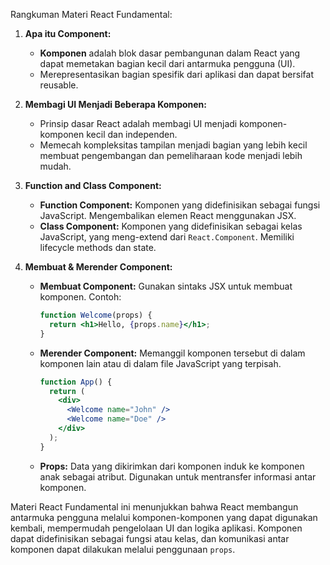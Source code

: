 Rangkuman Materi React Fundamental:

1. **Apa itu Component:**

   - **Komponen** adalah blok dasar pembangunan dalam React yang dapat memetakan bagian kecil dari antarmuka pengguna (UI).
   - Merepresentasikan bagian spesifik dari aplikasi dan dapat bersifat reusable.

2. **Membagi UI Menjadi Beberapa Komponen:**

   - Prinsip dasar React adalah membagi UI menjadi komponen-komponen kecil dan independen.
   - Memecah kompleksitas tampilan menjadi bagian yang lebih kecil membuat pengembangan dan pemeliharaan kode menjadi lebih mudah.

3. **Function and Class Component:**

   - **Function Component:** Komponen yang didefinisikan sebagai fungsi JavaScript. Mengembalikan elemen React menggunakan JSX.
   - **Class Component:** Komponen yang didefinisikan sebagai kelas JavaScript, yang meng-extend dari `React.Component`. Memiliki lifecycle methods dan state.

4. **Membuat & Merender Component:**

   - **Membuat Component:** Gunakan sintaks JSX untuk membuat komponen. Contoh:

     ```jsx
     function Welcome(props) {
       return <h1>Hello, {props.name}</h1>;
     }
     ```

   - **Merender Component:** Memanggil komponen tersebut di dalam komponen lain atau di dalam file JavaScript yang terpisah.

     ```jsx
     function App() {
       return (
         <div>
           <Welcome name="John" />
           <Welcome name="Doe" />
         </div>
       );
     }
     ```

   - **Props:** Data yang dikirimkan dari komponen induk ke komponen anak sebagai atribut. Digunakan untuk mentransfer informasi antar komponen.

Materi React Fundamental ini menunjukkan bahwa React membangun antarmuka pengguna melalui komponen-komponen yang dapat digunakan kembali, mempermudah pengelolaan UI dan logika aplikasi. Komponen dapat didefinisikan sebagai fungsi atau kelas, dan komunikasi antar komponen dapat dilakukan melalui penggunaan `props`.

